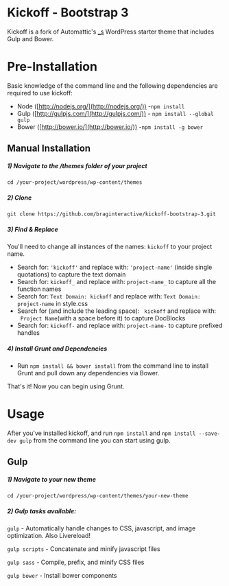 Kickoff - Bootstrap 3
===

Kickoff is a fork of Automattic's [_s](https://github.com/Automattic/_s) WordPress starter theme that includes Gulp and Bower. 

# Pre-Installation

Basic knowledge of the command line and the following dependencies are required to use kickoff:

- Node ([http://nodejs.org/](http://nodejs.org/)) -`npm install`
- Gulp ([http://gulpjs.com/](http://gulpjs.com/)) - `npm install --global gulp`
- Bower ([http://bower.io/](http://bower.io/)) -`npm install -g bower`


## Manual Installation

##### 1) Navigate to the /themes folder of your project
`cd /your-project/wordpress/wp-content/themes`

##### 2) Clone

`git clone https://github.com/braginteractive/kickoff-bootstrap-3.git`

##### 3) Find & Replace

You'll need to change all instances of the names: `kickoff` to your project name.

- Search for: `'kickoff'` and replace with: `'project-name'` (inside single quotations) to capture the text domain
- Search for: `kickoff_` and replace with: `project-name_` to capture all the function names
- Search for: `Text Domain: kickoff` and replace with: `Text Domain: project-name` in style.css
- Search for (and include the leading space): <code>&nbsp;kickoff</code> and replace with: <code>&nbsp;Project Name</code>(with a space before it) to capture DocBlocks
- Search for: `kickoff-` and replace with: `project-name-` to capture prefixed handles

##### 4) Install Grunt and Dependencies
- Run `npm install && bower install` from the command line to install Grunt and pull down any dependencies via Bower.

That's it! Now you can begin using Grunt.

# Usage
After you've installed kickoff, and run `npm install` and `npm install --save-dev gulp` from the command line you can start using gulp.

## Gulp

##### 1) Navigate to your new theme
`cd /your-project/wordpress/wp-content/themes/your-new-theme`

##### 2) Gulp tasks available:

`gulp` - Automatically handle changes to CSS, javascript, and image optimization. Also Livereload!

`gulp scripts` - Concatenate and minify javascript files

`gulp sass` - Compile, prefix, and minify CSS files

`gulp bower` - Install bower components